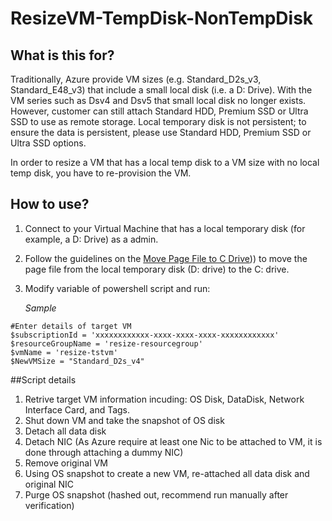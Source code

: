 # ResizeVM-TempDisk-NonTempDisk

## What is this for?
Traditionally, Azure provide VM sizes (e.g. Standard_D2s_v3, Standard_E48_v3) that include a small local disk (i.e. a D: Drive). With the VM series such as Dsv4 and Dsv5 that small local disk no longer exists. However, customer can still attach Standard HDD, Premium SSD or Ultra SSD to use as remote storage. Local temporary disk is not persistent; to ensure the data is persistent, please use Standard HDD, Premium SSD or Ultra SSD options.

In order to resize a VM that has a local temp disk to a VM size with no local temp disk, you have to re-provision the VM.

## How to use?
1. Connect to your Virtual Machine that has a local temporary disk (for example, a D: Drive) as a admin.
2. Follow the guidelines on the [Move Page File to C Drive](https://docs.microsoft.com/en-us/azure/virtual-machines/windows/change-drive-letter#temporarily-move-pagefilesys-to-c-drive))) to move the page file from the local temporary disk (D: drive) to the C: drive. 
3. Modify variable of powershell script and run:

   *Sample*
```
#Enter details of target VM
$subscriptionId = 'xxxxxxxxxxxx-xxxx-xxxx-xxxx-xxxxxxxxxxxx'
$resourceGroupName = 'resize-resourcegroup' 
$vmName = 'resize-tstvm'
$NewVMSize = "Standard_D2s_v4"

```

##Script details
1. Retrive target VM information incuding: OS Disk, DataDisk, Network Interface Card, and Tags.
2. Shut down VM and take the snapshot of OS disk
3. Detach all data disk
4. Detach NIC (As Azure require at least one Nic to be attached to VM, it is done through attaching a dummy NIC)
5. Remove original VM
6. Using OS snapshot to create a new VM, re-attached all data disk and original NIC
7. Purge OS snapshot (hashed out, recommend run manually after verification)
